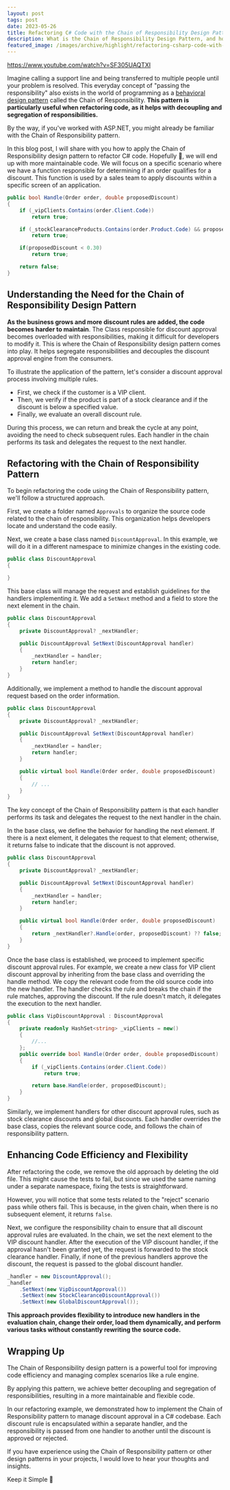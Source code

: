 ```yaml
---
layout: post
tags: post
date: 2023-05-26
title: Refactoring C# Code with the Chain of Responsibility Design Pattern
description: What is the Chain of Responsibility Design Pattern, and how can I apply it in C#.
featured_image: /images/archive/highlight/refactoring-csharp-code-with-the-chain-of-responsibility-design-pattern.png
---
```


https://www.youtube.com/watch?v=SF305UAQTXI

Imagine calling a support line and being transferred to multiple people until your problem is resolved. This everyday concept of "passing the responsibility" also exists in the world of programming as a [behavioral design pattern](https://refactoring.guru/design-patterns/behavioral-patterns) called the Chain of Responsibility. **This pattern is particularly useful when refactoring code, as it helps with decoupling and segregation of responsibilities.**

By the way, if you've worked with ASP.NET, you might already be familiar with the Chain of Responsibility pattern.

In this blog post, I will share with you how to apply the Chain of Responsibility design pattern to refactor C# code. Hopefully 🤞, we will end up with more maintainable code. We will focus on a specific scenario where we have a function responsible for determining if an order qualifies for a discount. This function is used by a sales team to apply discounts within a specific screen of an application.

```csharp
public bool Handle(Order order, double proposedDiscount)
{
    if (_vipClients.Contains(order.Client.Code))
        return true;

    if (_stockClearanceProducts.Contains(order.Product.Code) && proposedDiscount < 0.80)
        return true;

    if(proposedDiscount < 0.30)
        return true;

    return false;
}
```

## Understanding the Need for the Chain of Responsibility Design Pattern

**As the business grows and more discount rules are added, the code becomes harder to maintain**. The Class responsible for discount approval becomes overloaded with responsibilities, making it difficult for developers to modify it. This is where the Chain of Responsibility design pattern comes into play. It helps segregate responsibilities and decouples the discount approval engine from the consumers.

To illustrate the application of the pattern, let's consider a discount approval process involving multiple rules.

- First, we check if the customer is a VIP client.
- Then, we verify if the product is part of a stock clearance and if the discount is below a specified value.
- Finally, we evaluate an overall discount rule.

During this process, we can return and break the cycle at any point, avoiding the need to check subsequent rules. Each handler in the chain performs its task and delegates the request to the next handler.

## Refactoring with the Chain of Responsibility Pattern

To begin refactoring the code using the Chain of Responsibility pattern, we'll follow a structured approach.

First, we create a folder named `Approvals` to organize the source code related to the chain of responsibility. This organization helps developers locate and understand the code easily.

Next, we create a base class named `DiscountApproval`. In this example, we will do it in a different namespace to minimize changes in the existing code.

```csharp
public class DiscountApproval
{

}
```

This base class will manage the request and establish guidelines for the handlers implementing it. We add a `SetNext` method and a field to store the next element in the chain.

```csharp
public class DiscountApproval
{
    private DiscountApproval? _nextHandler;

    public DiscountApproval SetNext(DiscountApproval handler)
    {
        _nextHandler = handler;
        return handler;
    }
}
```

Additionally, we implement a method to handle the discount approval request based on the order information.

```csharp
public class DiscountApproval
{
    private DiscountApproval? _nextHandler;

    public DiscountApproval SetNext(DiscountApproval handler)
    {
        _nextHandler = handler;
        return handler;
    }

    public virtual bool Handle(Order order, double proposedDiscount)
    {
        // ...
    }
}
```

The key concept of the Chain of Responsibility pattern is that each handler performs its task and delegates the request to the next handler in the chain.

In the base class, we define the behavior for handling the next element. If there is a next element, it delegates the request to that element; otherwise, it returns false to indicate that the discount is not approved.

```csharp
public class DiscountApproval
{
    private DiscountApproval? _nextHandler;

    public DiscountApproval SetNext(DiscountApproval handler)
    {
        _nextHandler = handler;
        return handler;
    }

    public virtual bool Handle(Order order, double proposedDiscount)
    {
        return _nextHandler?.Handle(order, proposedDiscount) ?? false;
    }
}
```

Once the base class is established, we proceed to implement specific discount approval rules. For example, we create a new class for VIP client discount approval by inheriting from the base class and overriding the handle method. We copy the relevant code from the old source code into the new handler. The handler checks the rule and breaks the chain if the rule matches, approving the discount. If the rule doesn't match, it delegates the execution to the next handler.

```csharp
public class VipDiscountApproval : DiscountApproval
{
    private readonly HashSet<string> _vipClients = new()
    {
        //...
    };
    public override bool Handle(Order order, double proposedDiscount)
    {
        if (_vipClients.Contains(order.Client.Code))
            return true;

        return base.Handle(order, proposedDiscount);
    }
}
```

Similarly, we implement handlers for other discount approval rules, such as stock clearance discounts and global discounts. Each handler overrides the base class, copies the relevant source code, and follows the chain of responsibility pattern.

## Enhancing Code Efficiency and Flexibility

After refactoring the code, we remove the old approach by deleting the old file. This might cause the tests to fail, but since we used the same naming under a separate namespace, fixing the tests is straightforward.

However, you will notice that some tests related to the "reject" scenario pass while others fail. This is because, in the given chain, when there is no subsequent element, it returns `false`.

Next, we configure the responsibility chain to ensure that all discount approval rules are evaluated. In the chain, we set the next element to the VIP discount handler. After the execution of the VIP discount handler, if the approval hasn't been granted yet, the request is forwarded to the stock clearance handler. Finally, if none of the previous handlers approve the discount, the request is passed to the global discount handler.

```csharp
_handler = new DiscountApproval();
_handler
    .SetNext(new VipDiscountApproval())
    .SetNext(new StockClearanceDiscountApproval())
    .SetNext(new GlobalDiscountApproval());
```

**This approach provides flexibility to introduce new handlers in the evaluation chain, change their order, load them dynamically, and perform various tasks without constantly rewriting the source code.**

## Wrapping Up

The Chain of Responsibility design pattern is a powerful tool for improving code efficiency and managing complex scenarios like a rule engine.

By applying this pattern, we achieve better decoupling and segregation of responsibilities, resulting in a more maintainable and flexible code.

In our refactoring example, we demonstrated how to implement the Chain of Responsibility pattern to manage discount approval in a C# codebase. Each discount rule is encapsulated within a separate handler, and the responsibility is passed from one handler to another until the discount is approved or rejected.

If you have experience using the Chain of Responsibility pattern or other design patterns in your projects, I would love to hear your thoughts and insights.

Keep it Simple 🌱
